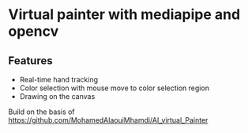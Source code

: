 # Virtual painter with mediapipe and opencv

## Features
- Real-time hand tracking
- Color selection with mouse move to color selection region
- Drawing on the canvas

Build on the basis of https://github.com/MohamedAlaouiMhamdi/AI_virtual_Painter


